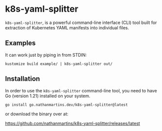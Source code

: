 # k8s-yaml-splitter

`k8s-yaml-splitter`, is a powerful command-line interface (CLI) tool built for extraction of Kubernetes YAML manifests into individual files.

## Examples

It can work just by piping in from STDIN:

`kustomize build example/ | k8s-yaml-splitter out/`

## Installation

In order to use the `k8s-yaml-splitter` command-line tool, you need to have Go (version 1.21) installed on your system.

`go install go.nathanmartins.dev/k8s-yaml-splitter@latest`

or download the binary over at:

https://github.com/nathanmartins/k8s-yaml-splitter/releases/latest
